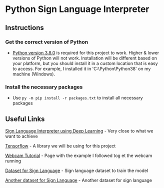 # Python Sign Language Interpreter

## Instructions

### **Get the correct version of Python**

* [Python version 3.8.0](https://www.python.org/downloads/release/python-380/) is required for this project to work. Higher & lower versions of Python will not work. Installation will be different based on your platform, but you should install it in a custom location that is easy to access. For example, I installed it in 'C:\Python\Python38' on my machine (Windows).


### **Install the necessary packages**

* Use ```py -m pip install -r packages.txt``` to install all necessary packages

## Useful Links
[Sign Language Interpreter using Deep Learning](https://github.com/harshbg/Sign-Language-Interpreter-using-Deep-Learning) - Very close to what we want to achieve

[Tensorflow](https://www.tensorflow.org/) - A library we will be using for this project

[Webcam Tutorial](https://stackoverflow.com/questions/604749/how-do-i-access-my-webcam-in-python) - Page with the example I followed tog et the webcam running

[Dataset for Sign Language](https://www.kaggle.com/datamunge/sign-language-mnist) - Sign language dataset to train the model

[Another dataset for Sign Language](http://dai.cs.rutgers.edu/dai/s/signbank) - Another dataset for sign language
